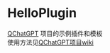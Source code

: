 # HelloPlugin

[QChatGPT](https://github.com/RockChinQ/QChatGPT) 项目的示例插件和模板  
使用方法见[QChatGPT项目wiki](https://github.com/RockChinQ/QChatGPT/wiki/%E6%8F%92%E4%BB%B6%E4%BD%BF%E7%94%A8)
